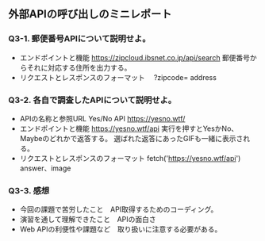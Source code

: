 ## 外部APIの呼び出しのミニレポート
### Q3-1. 郵便番号APIについて説明せよ。
* エンドポイントと機能
https://zipcloud.ibsnet.co.jp/api/search
郵便番号からそれに対応する住所を出力する。
* リクエストとレスポンスのフォーマット　
?zipcode=
address
### Q3-2. 各自で調査したAPIについて説明せよ。
* APIの名称と参照URL
Yes/No API
https://yesno.wtf/
* エンドポイントと機能
https://yesno.wtf/api
実行を押すとYesかNo、Maybeのどれかで返答する。
選ばれた返答にあったGIFも一緒に表示される。
* リクエストとレスポンスのフォーマット
fetch('https://yesno.wtf/api')
answer、image
### Q3-3. 感想
* 今回の課題で苦労したこと　API取得するためのコーディング。
* 演習を通して理解できたこと　APIの面白さ
* Web APIの利便性や課題など　取り扱いに注意する必要がある。
